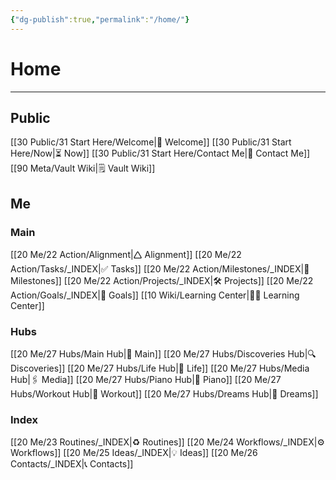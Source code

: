 ```yaml
---
{"dg-publish":true,"permalink":"/home/"}
---
```


# Home
---
## Public
[[30 Public/31 Start Here/Welcome\|👋 Welcome]]
[[30 Public/31 Start Here/Now\|⏳ Now]]
[[30 Public/31 Start Here/Contact Me\|📨 Contact Me]]
[[90 Meta/Vault Wiki\|🗒️ Vault Wiki]]

## Me
### Main
[[20 Me/22 Action/Alignment\|🛆 Alignment]]
[[20 Me/22 Action/Tasks/_INDEX\|✅ Tasks]]
[[20 Me/22 Action/Milestones/_INDEX\|🎯 Milestones]]
[[20 Me/22 Action/Projects/_INDEX\|🛠️ Projects]]
[[20 Me/22 Action/Goals/_INDEX\|🗻 Goals]]
[[10 Wiki/Learning Center\|👨‍🏫 Learning Center]]

### Hubs
[[20 Me/27 Hubs/Main Hub\|🏴󠁵󠁳󠁭󠁥󠁿 Main]]
[[20 Me/27 Hubs/Discoveries Hub\|🔍 Discoveries]]
[[20 Me/27 Hubs/Life Hub\|💖 Life]]
[[20 Me/27 Hubs/Media Hub\|🖇️ Media]]
[[20 Me/27 Hubs/Piano Hub\|🎹 Piano]]
[[20 Me/27 Hubs/Workout Hub\|🏃 Workout]]
[[20 Me/27 Hubs/Dreams Hub\|💭 Dreams]]

### Index
[[20 Me/23 Routines/_INDEX\|♻️ Routines]]
[[20 Me/24 Workflows/_INDEX\|⚙️ Workflows]]
[[20 Me/25 Ideas/_INDEX\|💡 Ideas]]
[[20 Me/26 Contacts/_INDEX\|📞 Contacts]]
